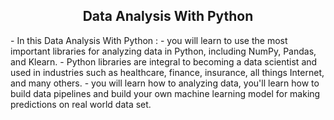 
 <h2 align="center">Data Analysis With Python</h2>                    
- In this Data Analysis With Python :                                                                    
     - you will learn to use the most important libraries for analyzing data in Python, including NumPy, Pandas, and Klearn.                                                        
     - Python libraries are integral to becoming a data scientist and used in industries such as healthcare, finance, insurance, all things Internet, and many others.   
     - you will learn how to analyzing data, you'll learn how to build data pipelines and build your own machine learning model for making predictions on real world data set.   
